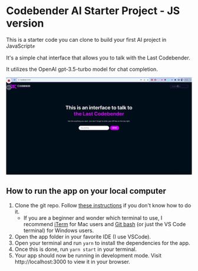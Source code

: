 # Codebender AI Starter Project - JS version

This is a starter code you can clone to build your first AI project in JavaScript✊

It's a simple chat interface that allows you to talk with the Last Codebender.

It utilizes the OpenAI gpt-3.5-turbo model for chat completion.

<img src="app-demo.gif" alt="app homepage" width=600>

## How to run the app on your local computer

1. Clone the git repo. Follow [these instructions](https://blog.hubspot.com/website/clone-github-repository) if you don't know how to do it.
   - If you are a beginner and wonder which terminal to use, I recommend [iTerm](https://iterm2.com/) for Mac users and [Git bash](https://www.git-scm.com/downloads) (or just the VS Code terminal) for Windows users.
2. Open the app folder in your favorite IDE (I use VSCode).
3. Open your terminal and run `yarn` to install the dependencies for the app.
4. Once this is done, run `yarn start` in your terminal.
5. Your app should now be running in development mode. Visit http://localhost:3000 to view it in your browser.

